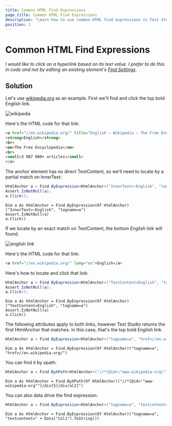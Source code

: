 ```yaml
---
title: Common HTML Find Expressions
page_title: Common HTML Find Expressions
description: "Learn how to use common HTML find expressions in Test Studio to locate and interact with elements like hyperlinks using C#, with examples for partial matches, exact matches, XPath, and data-driven expressions."
position: 1
---
```

# Common HTML Find Expressions

*I would like to click on a hyperlink based on its text value. I prefer to do this in code and not by editing an existing element's <a href="/features/elements-explorer/find-element" target="_blank">Find Settings</a>*.

## Solution

Let's use <a href="http://www.wikipedia.org/" target="_blank">wikipedia.org</a> as an example. First we'll find and click the top bold English link.

![wikipedia][1]

Here's the HTML code for that link:

```HTML
<a href="//en.wikipedia.org/" title="English — Wikipedia — The Free Encyclopedia">
<strong>English</strong>
<br>
<em>The Free Encyclopedia</em>
<br>
<small>3 907 000+ articles</small>
</a>
```

The anchor element has no direct TextContent, so we'll need to locate by a partial match on InnerText:

```C#
HtmlAnchor a = Find.ByExpression<HtmlAnchor>("InnerText=~English", "tagname=a");
Assert.IsNotNull(a);
a.Click();
```
```VB
Dim a As HtmlAnchor = Find.ByExpression(Of HtmlAnchor)("InnerText=~English", "tagname=a")
Assert.IsNotNull(a)
a.Click()
```

If we locate by an exact match on TextContent, the bottom *English* link will found.

![english link][2]

Here's the HTML code for that link:

```HTML
<a href="//en.wikipedia.org/" lang="en">English</a>
```

Here's how to locate and click that link:

```C#
HtmlAnchor a = Find.ByExpression<HtmlAnchor>("TextContent=English", "tagname=a");
Assert.IsNotNull(a);
a.Click();
```
```VB
Dim a As HtmlAnchor = Find.ByExpression(Of HtmlAnchor)("TextContent=English", "tagname=a")
Assert.IsNotNull(a)
a.Click()
```

The following attributes apply to both links, however Test Studio returns the first HtmlAnchor that matches. In this case, that's the top bold *English* link.

```C#
HtmlAnchor a = Find.ByExpression<HtmlAnchor>("tagname=a", "href=//en.wikipedia.org/");
```
```VB
Dim a As HtmlAnchor = Find.ByExpression(Of HtmlAnchor)("tagname=a", "href=//en.wikipedia.org/")
```

You can find it by xpath:

```C#
HtmlAnchor a = Find.ByXPath<HtmlAnchor>("//*[@id=\"www-wikipedia-org\"]/div[5]/div/a[2]");
```
```VB
Dim a As HtmlAnchor = Find.ByXPath(Of HtmlAnchor)("//*[@id=""www-wikipedia-org""]/div[5]/div/a[2]")
```

You can also data drive the find expression:

```C#
HtmlAnchor a = Find.ByExpression<HtmlAnchor>("tagname=a", "textcontent=" + Data["Col1"].ToString());
```
```VB
Dim a As HtmlAnchor = Find.ByExpression(Of HtmlAnchor)("tagname=a", "textcontent=" + Data("Col1").ToString())
```


[1]: /img/advanced-topics/coded-samples/html/common-find-expressions/fig1.png
[2]: /img/advanced-topics/coded-samples/html/common-find-expressions/fig2.png



